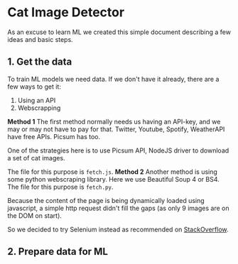 # Cat Image Detector

As an excuse to learn ML we created this simple document describing a few ideas and basic steps.

## 1. Get the data
To train ML models we need data. If we don't have it already, there are a few ways to get it:
1. Using an API
2. Webscrapping

**Method 1**
The first method normally needs us having an API-key, and we may or may not have to pay for that. Twitter, Youtube, Spotify, WeatherAPI have free APIs. Picsum has too.

One of the strategies here is to use Picsum API, NodeJS driver to download a set of cat images.

The file for this purpose is `fetch.js`.
**Method 2**
Another method is using some python webscraping library. Here we use Beautiful Soup 4 or BS4. The file for this purpose is `fetch.py`.

Because the content of the page is being dynamically loaded using javascript, a simple http request didn't fill the gaps (as only 9 images are on the DOM on start).

So we decided to try Selenium instead as recommended on [StackOverflow](https://stackoverflow.com/questions/17436014/selenium-versus-beautifulsoup-for-web-scraping?rq=1).

## 2. Prepare data for ML

